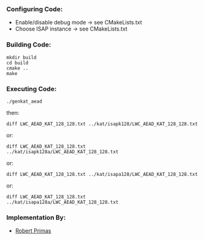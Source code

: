 ### Configuring Code:

* Enable/disable debug mode -> see CMakeLists.txt
* Choose ISAP instance -> see CMakeLists.txt

### Building Code:

    mkdir build
    cd build
    cmake ..
    make

### Executing Code:

    ./genkat_aead

then:

    diff LWC_AEAD_KAT_128_128.txt ../kat/isapk128/LWC_AEAD_KAT_128_128.txt

or:

    diff LWC_AEAD_KAT_128_128.txt ../kat/isapk128a/LWC_AEAD_KAT_128_128.txt

or:

    diff LWC_AEAD_KAT_128_128.txt ../kat/isapa128/LWC_AEAD_KAT_128_128.txt

or:

    diff LWC_AEAD_KAT_128_128.txt ../kat/isapa128a/LWC_AEAD_KAT_128_128.txt

### Implementation By:

* [Robert Primas](https://rprimas.github.io)
